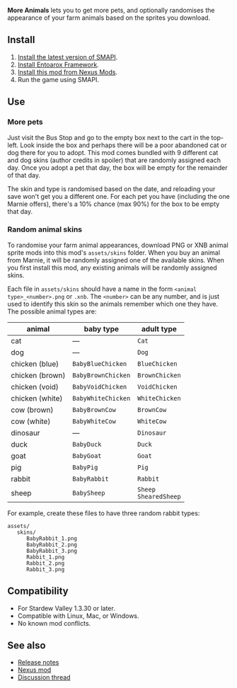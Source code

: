 **More Animals** lets you to get more pets, and optionally randomises the appearance of your farm
animals based on the sprites you download.

## Install
1. [Install the latest version of SMAPI](https://smapi.io).
2. [Install Entoarox Framework](https://www.nexusmods.com/stardewvalley/mods/2269).
3. [Install this mod from Nexus Mods](https://www.nexusmods.com/stardewvalley/mods/2274).
4. Run the game using SMAPI.

## Use
### More pets
Just visit the Bus Stop and go to the empty box next to the cart in the top-left.
Look inside the box and perhaps there will be a poor abandoned cat or dog there for you to adopt.
This mod comes bundled with 9 different cat and dog skins (author credits in spoiler) that are
randomly assigned each day. Once you adopt a pet that day, the box will be empty for the remainder
of that day.

The skin and type is randomised based on the date, and reloading your save won't get you a
different one. For each pet you have (including the one Marnie offers), there's a 10% chance (max
90%) for the box to be empty that day.

### Random animal skins
To randomise your farm animal appearances, download PNG or XNB animal sprite mods into this mod's
`assets/skins` folder. When you buy an animal from Marnie, it will be randomly assigned one of the
available skins. When you first install this mod, any existing animals will be randomly assigned
skins.

Each file in `assets/skins` should have a name in the form `<animal type>_<number>.png` or `.xnb`.
The `<number>` can be any number, and is just used to identify this skin so the animals remember
which one they have. The possible animal types are:

animal          | baby type          | adult type
--------------- | ------------------ | ----------
cat             | —                  | `Cat`
dog             | —                  | `Dog`
chicken (blue)  | `BabyBlueChicken`  | `BlueChicken`
chicken (brown) | `BabyBrownChicken` | `BrownChicken`
chicken (void)  | `BabyVoidChicken`  | `VoidChicken`
chicken (white) | `BabyWhiteChicken` | `WhiteChicken`
cow (brown)     | `BabyBrownCow`     | `BrownCow`
cow (white)     | `BabyWhiteCow`     | `WhiteCow`
dinosaur        | —                  | `Dinosaur`
duck            | `BabyDuck`         | `Duck`
goat            | `BabyGoat`         | `Goat`
pig             | `BabyPig`          | `Pig`
rabbit          | `BabyRabbit`       | `Rabbit`
sheep           | `BabySheep`        | `Sheep`<br />`ShearedSheep`

For example, create these files to have three random rabbit types:
```
assets/
   skins/
      BabyRabbit_1.png
      BabyRabbit_2.png
      BabyRabbit_3.png
      Rabbit_1.png
      Rabbit_2.png
      Rabbit_3.png
```

## Compatibility
* For Stardew Valley 1.3.30 or later.
* Compatible with Linux, Mac, or Windows.
* No known mod conflicts.

## See also
* [Release notes](RELEASE-NOTES.md)
* [Nexus mod](http://www.nexusmods.com/stardewvalley/mods/2274)
* [Discussion thread](https://community.playstarbound.com/threads/smapi-more-animals.125946/)
